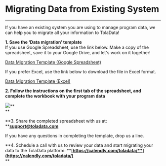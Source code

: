# Migrating Data from Existing System

---

If you have an existing system you are using to manage program data, we can help you to migrate all your information to TolaData!

**1. Save the ‘Data migration’ template**  
If you use Google Spreadsheet, use the link below. Make a copy of the spreadsheet, save it to your Google Drive, and let's work on it together!

[Data Migration Template (Google Spreadsheet)](https://docs.google.com/spreadsheets/d/1bRTa7DTdMKk38mcB9yT5DtCAgtU_ve-b_QOOxaMz3Oo/copy)

If you prefer Excel, use the link below to download the file in Excel format. 

[Data Migration Template (Excel)](https://docs.google.com/spreadsheets/d/1bRTa7DTdMKk38mcB9yT5DtCAgtU_ve-b_QOOxaMz3Oo/export?format=xlsx)

**2. Follow the instructions on the first tab of the spreadsheet, and complete the workbook with your program data**

![](https://lh3.googleusercontent.com/ctvf9D-YUAl9N7ECCJ981gsC8iKnsaVXGUTwmgG5pnHkBMy_mTk7IWPbff4oFc0CzapEFyqe1WD0IanJPhgRZ--rVf6hjYuQsnITg5qxXDJDubmGziqRyqpolLjxTQW2pA0FHF3u)**      
**

**3. Share the completed spreadsheet with us at: **[**support@toladata.com**](mailto:support@toladata.com)

If you have any questions in completing the template, drop us a line.

**4. Schedule a call with us to review your data and start migrating your data to the TolaData platform: **[**https://calendly.com/toladata/**](https://calendly.com/toladata/)**  
**

